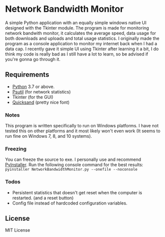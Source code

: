 # Network Bandwidth Monitor

A simple Python application with an equally simple windows native UI designed with the Tkinter module. The program is made for monitoring network bandwith monitor, it calculates the average speed, data usage for both downloads and uploads and total usage statistics. I originally made the program as a console application to monitor my internet back when I had a data cap. I recently gave it simple UI using Tkinter after learning it a bit, I do think my code is really bad as I still have a lot to learn, so be advised if you're gonna go through it.

## Requirements

- [Python](https://www.python.org/) 3.7 or above.
- [Psutil](https://pypi.org/project/psutil/) (for network statistics)
- Tkinter (for the GUI)
- [Quicksand](https://www.dafont.com/quicksand.font) (pretty nice font)

### Notes

This program is written specifically to run on Windows platforms. I have not tested this on other platforms and it most likely won't even work (It seems to run fine on Windows 7, 8, and 10 systems).

### Freezing

You can freeze the source to exe. I personally use and recommend [PyInstaller](https://www.pyinstaller.org/).
Run the following console command for the best results:
`pyinstaller NetworkBandwidthMonitor.py --onefile --noconsole`

### Todos

- Persistent statistics that doesn't get reset when the computer is restarted. (and a reset button)
- Config file instead of hardcoded configuration variables.

License
----

MIT License
